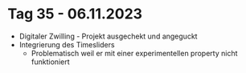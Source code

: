 # Tag 35 - 06.11.2023
- Digitaler Zwilling - Projekt ausgechekt und angeguckt
- Integrierung des Timesliders
  - Problematisch weil er mit einer experimentellen property nicht funktioniert